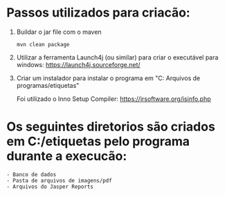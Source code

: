 # Passos utilizados para criacão:

1. Buildar o jar file com o maven
	 ```
	 mvn clean package
	 ```

2. Utilizar a ferramenta Launch4j (ou similar) para criar o executável para windows:
	https://launch4j.sourceforge.net/

3. Criar um instalador para instalar o programa em "C: Arquivos de programas/etiquetas"

	Foi utilizado o Inno Setup Compiler: https://jrsoftware.org/isinfo.php

# Os seguintes diretorios são criados em C:/etiquetas pelo programa durante a execucão:
	- Banco de dados 
	- Pasta de arquivos de imagens/pdf
	- Arquivos do Jasper Reports
